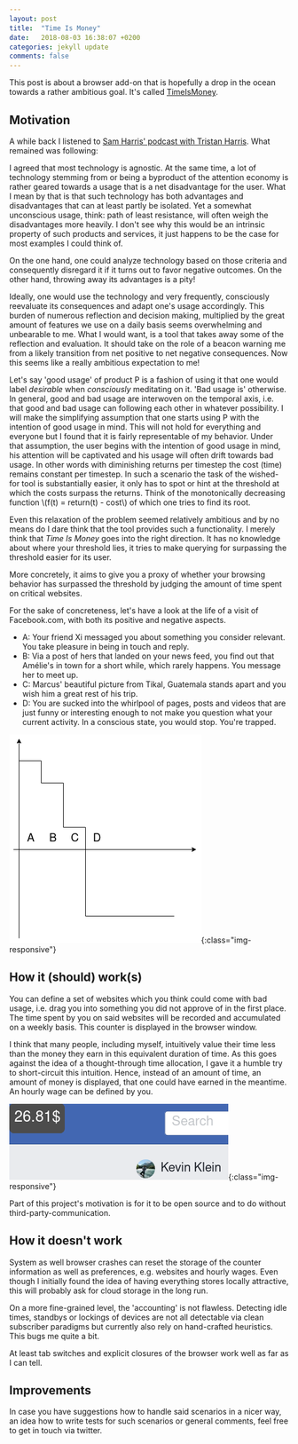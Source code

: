 ```yaml
---
layout: post
title:  "Time Is Money"
date:   2018-08-03 16:38:07 +0200
categories: jekyll update
comments: false
---
```

<script type="text/javascript" async
src="https://cdnjs.cloudflare.com/ajax/libs/mathjax/2.7.1/MathJax.js?
config=TeX-AMS-MML_HTMLorMML"></script>

This post is about a browser add-on that is hopefully a drop in the ocean towards a rather ambitious goal. It's called [TimeIsMoney](https://github.com/kklein/timeismoney).

## Motivation
A while back I listened to [Sam Harris' podcast with Tristan Harris](https://samharris.org/podcasts/what-is-technology-doing-to-us/). What remained was following:

I agreed that most technology is agnostic. At the same time, a lot of technology stemming from or being a byproduct of the attention economy is rather geared towards a usage that is a net disadvantage for the user. What I mean by that is that such technology has both advantages and disadvantages that can at least partly be isolated. Yet a somewhat unconscious usage, think: path of least resistance, will often weigh the disadvantages more heavily. I don't see why this would be an intrinsic property of such products and services, it just happens to be the case for most examples I could think of.

On the one hand, one could analyze technology based on those criteria and consequently disregard it if it turns out to favor negative outcomes. On the other hand, throwing away its advantages is a pity!

Ideally, one would use the technology and very frequently, consciously reevaluate its consequences and adapt one's usage accordingly. This burden of numerous reflection and decision making, multiplied by the great amount of features we use on a daily basis seems overwhelming and unbearable to me. What I would want, is a tool that takes away some of the reflection and evaluation. It should take on the role of a beacon warning me from a likely transition from net positive to net negative consequences. Now this seems like a really ambitious expectation to me!

Let's say 'good usage' of product P is a fashion of using it  that one would label _desirable_ when _consciously_ meditating on it. 'Bad usage is' otherwise.
In general, good and bad usage are interwoven on the temporal axis, i.e. that good and bad usage can following each other in whatever possibility. I will make the simplifying assumption that one starts using P with the intention of good usage in mind. This will not hold for everything and everyone but I found that it is fairly representable of my behavior. Under that assumption, the user begins with the intention of good usage in mind, his attention will be captivated and his usage will often drift towards bad usage. In other words with diminishing returns per timestep the cost (time) remains constant per timestep. In such a scenario the task of the wished-for tool is substantially easier, it only has to spot or hint at the threshold at which the costs surpass the returns. Think of the monotonically decreasing function \\(f(t) = return(t) - cost\\) of which one tries to find its root.

Even this relaxation of the problem seemed relatively ambitious and by no means do I dare think that the tool provides such a functionality. I merely think that _Time Is Money_ goes into the right direction. It has no knowledge about where your threshold lies, it tries to make querying for surpassing the threshold easier for its user.

More concretely, it aims to give you a proxy of whether your browsing behavior has surpassed the threshold by judging the amount of time spent on critical websites.

For the sake of concreteness, let's have a look at the life of a visit of Facebook.com, with both its positive and negative aspects.
- A: Your friend Xi messaged you about something you consider relevant. You take pleasure in being in touch and reply.
- B: Via a post of hers that landed on your news feed, you find out that Amélie's in town for a short while, which rarely happens. You message her to meet up.
- C: Marcus' beautiful picture from Tikal, Guatemala stands apart and you wish him a great rest of his trip.
- D: You are sucked into the whirlpool of pages, posts and videos that are just funny or interesting enough to not make you question what your current activity. In a conscious state, you would stop. You're trapped.

![image-title-here](/imgs/function.png){:class="img-responsive"}

## How it (should) work(s)
You can define a set of websites which you think could come with bad usage, i.e. drag you into something you did not approve of in the first place. The time spent by you on said websites will be recorded and accumulated on a weekly basis. This counter is displayed in the browser window.

I think that many people, including myself, intuitively value their time less than the money they earn in this equivalent duration of time. As this goes against the idea of a thought-through time allocation, I gave it a humble try to short-circuit this intuition. Hence, instead of an amount of time, an amount of money is displayed, that one could have earned in the meantime. An hourly wage can be defined by you.

![image-title-here](/imgs/counter.png){:class="img-responsive"}

Part of this project's motivation is for it to be open source and to do without third-party-communication.

## How it doesn't work
System as well browser crashes can reset the storage of the counter information as well as preferences, e.g. websites and hourly wages. Even though I initially found the idea of having everything stores locally attractive, this will probably ask for cloud storage in the long run.

On a more fine-grained level, the 'accounting' is not flawless. Detecting idle times, standbys or lockings of devices are not all detectable via clean subscriber paradigms but currently also rely on hand-crafted heuristics. This bugs me quite a bit.

At least tab switches and explicit closures of the browser work well as far as I can tell.

## Improvements
In case you have suggestions how to handle said scenarios in a nicer way, an idea how to write tests for such scenarios or general comments, feel free to get in touch via twitter.
